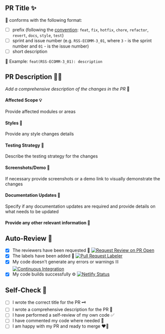## PR Title ✨

📍 conforms with the following format:

- [ ] prefix (following the [convention](https://www.conventionalcommits.org/en/v1.0.0-beta.2/): `feat`, `fix`, `hotfix`, `chore`, `refactor`, `revert`, `docs`, `style`, `test`)
- [ ] sprint and issue number (e.g. `RSS-ECOMM-3_01`, where `3` - is the sprint number and `01` - is the issue number)
- [ ] short description

👀 Example: `feat(RSS-ECOMM-3_01): description`

## PR Description 🧙‍♂️

_Add a comprehensive description of the changes in the PR_ 🤔

#### Affected Scope 💡

Provide affected modules or areas

#### Styles 🎨

Provide any style changes details

#### Testing Strategy 🧼

Describe the testing strategy for the changes

#### Screenshots/Demo 📸

If necessary provide screenshots or a demo link to visually demonstrate the changes

#### Documentation Updates 📖

Specify if any documentation updates are required and provide details on what needs to be updated

#### Provide any other relevant information 🦉

## Auto-Review 🤖

- [x] The reviewers have been requested 📝
      [![Request Review on PR Open](https://github.com/stardustmeg/greenshop/actions/workflows/request_review.yml/badge.svg)](https://github.com/stardustmeg/greenshop/actions/workflows/request_review.yml)
- [x] The labels have been added 🎨
      [![Pull Request Labeler](https://github.com/stardustmeg/greenshop/actions/workflows/labeler.yml/badge.svg)](https://github.com/stardustmeg/greenshop/actions/workflows/labeler.yml)
- [x] My code doesn't generate any errors or warnings ⛓️
      [![Continuous Integration](https://github.com/stardustmeg/greenshop/actions/workflows/ci.yml/badge.svg)](https://github.com/stardustmeg/greenshop/actions/workflows/ci.yml)
- [x] My code builds successfully ⚙️
      [![Netlify Status](https://api.netlify.com/api/v1/badges/6c9181d3-e996-4070-b82e-6a351e8fa037/deploy-status)](https://app.netlify.com/sites/mad-wizards-greenshop-develop/deploys)

## Self-Check 🌟

- [ ] I wrote the correct title for the PR 🗝️
- [ ] I wrote a comprehensive description for the PR 📜
- [ ] I have performed a self-review of my own code ✅
- [ ] I have commented my code where needed 📝
- [ ] I am happy with my PR and ready to merge ❤️‍🔥
